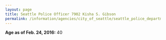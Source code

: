 ```yaml
---
layout: page
title: Seattle Police Officer 7902 Kisha S. Gibson
permalink: /information/agencies/city_of_seattle/seattle_police_department/copbook/7902/
---
```


**Age as of Feb. 24, 2016:** 40
